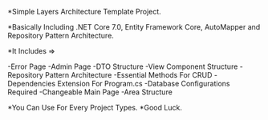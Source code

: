 *Simple Layers Architecture Template Project.

*Basically Including .NET Core 7.0, Entity Framework Core, AutoMapper and Repository Pattern Architecture.

*It Includes =>

-Error Page
-Admin Page
-DTO Structure
-View Component Structure
-Repository Pattern Architecture
-Essential Methods For CRUD
-Dependencies Extension For Program.cs
-Database Configurations Required
-Changeable Main Page
-Area Structure

*You Can Use For Every Project Types.
*Good Luck.
